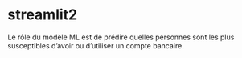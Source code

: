 # streamlit2
Le rôle du modèle ML est de prédire quelles personnes sont les plus susceptibles d’avoir ou d’utiliser un compte bancaire.
